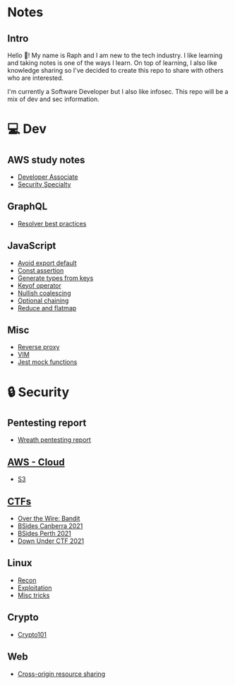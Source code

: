 # Notes

## Intro

Hello 👋!
My name is Raph and I am new to the tech industry.
I like learning and taking notes is one of the ways I learn. On top of learning, I also like knowledge sharing so I've decided to create this repo to share with others who are interested.

I'm currently a Software Developer but I also like infosec. This repo will be a mix of dev and sec information.

# 💻 Dev

## AWS study notes

- [Developer Associate](dev/AWS/AWS%20Certified%20Developer%20-%20Associate%202020/)
- [Security Specialty](dev/AWS/AWS%20Certified%20Security%20-%20Specialty%202020/)

## GraphQL

- [Resolver best practices](dev/graphql/resolver-best-practices.md)

## JavaScript

- [Avoid export default](dev/javascript/avoid-export-default.md)
- [Const assertion](dev/javascript/constAssertion.md)
- [Generate types from keys](dev/javascript/generateTypesFromKeys.md)
- [Keyof operator](dev/javascript/keyof.md)
- [Nullish coalescing](dev/javascript/nullish-coalescing.md)
- [Optional chaining](dev/javascript/optional-chaining.md)
- [Reduce and flatmap](dev/javascript/reduce-flatmap.md)

## Misc

- [Reverse proxy](/dev/misc/reverse-proxy/reverse-proxy.md)
- [VIM](/dev/misc/vim.md)
- [Jest mock functions](dev/misc/jest/README.MD)

# 🔒 Security

## Pentesting report

- [Wreath pentesting report](security/CTF/tryHackMe/wreath/report.md)

## [AWS - Cloud](security/aws/)

- [S3](security/aws/s3.md)

## [CTFs](security/CTF/)

- [Over the Wire: Bandit](security/CTF/bandit/)
- [BSides Canberra 2021](security/CTF/bsidescbr2021/README.md)
- [BSides Perth 2021](security/CTF/bsidesperth2021/)
- [Down Under CTF 2021](security/CTF/ductf2021/)

## Linux

- [Recon](security/linux/recon/)
- [Exploitation](security/linux/explotiation/)
- [Misc tricks](security/linux/lesserKnown.sh)

## Crypto

- [Crypto101](security/crypto/crypto101.md)

## Web

- [Cross-origin resource sharing](security/web/cors.md)

